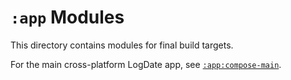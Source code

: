 # `:app` Modules

This directory contains modules for final build targets.

For the main cross-platform LogDate app, see [`:app:compose-main`](./compose-main/README.md).